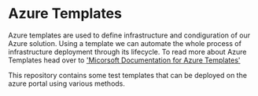 # Azure Templates
Azure templates are used to define infrastructure and condiguration of our Azure solution. Using a template we can automate the whole process of infrastructure deployment through its lifecycle. To read more about Azure Templates head over to ['Micorsoft Documentation for Azure Templates'](https://docs.microsoft.com/en-us/azure/templates/) </br>

This repository contains some test templates that can be deployed on the azure portal using various methods.